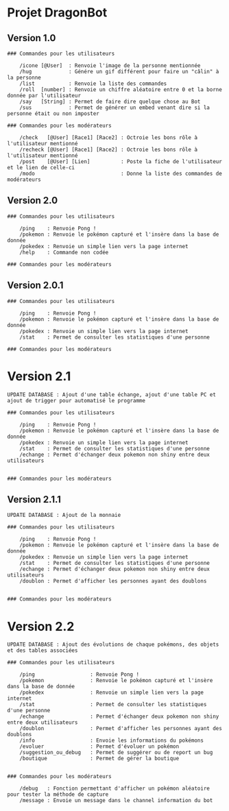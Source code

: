 # Projet DragonBot

## Version 1.0

	### Commandes pour les utilisateurs

		/icone [@User]  : Renvoie l'image de la personne mentionnée
		/hug            : Génére un gif différent pour faire un "câlin" à la personne
		/list           : Renvoie la liste des commandes
		/roll  [number] : Renvoie un chiffre aléatoire entre 0 et la borne donnée par l'utilisateur
		/say   [String] : Permet de faire dire quelque chose au Bot
		/sus            : Permet de générer un embed venant dire si la personne était ou non imposter

	### Commandes pour les modérateurs

		/check   [@User] [Race1] [Race2] : Octroie les bons rôle à l'utilisateur mentionné
		/recheck [@User] [Race1] [Race2] : Octroie les bons rôle à l'utilisateur mentionné
		/post    [@User] [Lien]          : Poste la fiche de l'utilisateur et le lien de celle-ci
		/modo                            : Donne la liste des commandes de modérateurs

## Version 2.0

	### Commandes pour les utilisateurs

		/ping    : Renvoie Pong !
		/pokemon : Renvoie le pokémon capturé et l'insère dans la base de donnée
		/pokedex : Renvoie un simple lien vers la page internet
		/help    : Commande non codée

	### Commandes pour les modérateurs

## Version 2.0.1

	### Commandes pour les utilisateurs

		/ping    : Renvoie Pong !
		/pokemon : Renvoie le pokémon capturé et l'insère dans la base de donnée
		/pokedex : Renvoie un simple lien vers la page internet
		/stat    : Permet de consulter les statistiques d'une personne

	### Commandes pour les modérateurs

# Version 2.1

	UPDATE DATABASE : Ajout d'une table échange, ajout d'une table PC et ajout de trigger pour automatisé le programme

	### Commandes pour les utilisateurs

		/ping    : Renvoie Pong !
		/pokemon : Renvoie le pokémon capturé et l'insère dans la base de donnée
		/pokedex : Renvoie un simple lien vers la page internet
		/stat    : Permet de consulter les statistiques d'une personne
		/echange : Permet d'échanger deux pokemon non shiny entre deux utilisateurs


	### Commandes pour les modérateurs

## Version 2.1.1

	UPDATE DATABASE : Ajout de la monnaie

	### Commandes pour les utilisateurs

		/ping    : Renvoie Pong !
		/pokemon : Renvoie le pokémon capturé et l'insère dans la base de donnée
		/pokedex : Renvoie un simple lien vers la page internet
		/stat    : Permet de consulter les statistiques d'une personne
		/echange : Permet d'échanger deux pokemon non shiny entre deux utilisateurs
		/doublon : Permet d'afficher les personnes ayant des doublons


	### Commandes pour les modérateurs

# Version 2.2

	UPDATE DATABASE : Ajout des évolutions de chaque pokémons, des objets et des tables associées

	### Commandes pour les utilisateurs

		/ping                  : Renvoie Pong !
		/pokemon               : Renvoie le pokémon capturé et l'insère dans la base de donnée
		/pokedex               : Renvoie un simple lien vers la page internet
		/stat                  : Permet de consulter les statistiques d'une personne
		/echange               : Permet d'échanger deux pokemon non shiny entre deux utilisateurs
		/doublon               : Permet d'afficher les personnes ayant des doublons
		/info                  : Envoie les informations du pokémons
		/evoluer               : Permet d'évoluer un pokémon
		/suggestion_ou_debug   : Permet de suggérer ou de report un bug
		/boutique              : Permet de gérer la boutique


	### Commandes pour les modérateurs

		/debug   : Fonction permettant d'afficher un pokémon aléatoire pour tester la méthode de capture
		/message : Envoie un message dans le channel information du bot